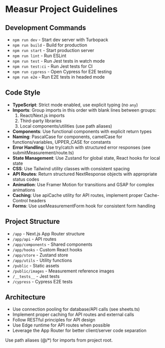 # Measur Project Guidelines

## Development Commands
- `npm run dev` - Start dev server with Turbopack
- `npm run build` - Build for production
- `npm run start` - Start production server
- `npm run lint` - Run ESLint
- `npm run test` - Run Jest tests in watch mode
- `npm run test:ci` - Run Jest tests for CI
- `npm run cypress` - Open Cypress for E2E testing
- `npm run e2e` - Run E2E tests in headed mode

## Code Style
- **TypeScript**: Strict mode enabled, use explicit typing (no `any`)
- **Imports**: Group imports in this order with blank lines between groups:
  1. React/Next.js imports
  2. Third-party libraries
  3. Local components/utilities (use path aliases)
- **Components**: Use functional components with explicit return types
- **Naming**: PascalCase for components, camelCase for functions/variables, UPPER_CASE for constants
- **Error Handling**: Use try/catch with structured error responses (see submitMeasurement/route.ts)
- **State Management**: Use Zustand for global state, React hooks for local state
- **CSS**: Use Tailwind utility classes with consistent spacing
- **API Routes**: Return structured NextResponse objects with appropriate status codes
- **Animation**: Use Framer Motion for transitions and GSAP for complex animations
- **Caching**: Use apiCache utility for API routes, implement proper Cache-Control headers
- **Forms**: Use useMeasurementForm hook for consistent form handling

## Project Structure
- `/app` - Next.js App Router structure
- `/app/api` - API routes
- `/app/components` - Shared components
- `/app/hooks` - Custom React hooks
- `/app/store` - Zustand store
- `/app/utils` - Utility functions
- `/public` - Static assets
- `/public/images` - Measurement reference images
- `/__tests__` - Jest tests
- `/cypress` - Cypress E2E tests

## Architecture
- Use connection pooling for database/API calls (see sheets.ts)
- Implement proper caching for API routes and external calls
- Follow RESTful principles for API design
- Use Edge runtime for API routes when possible
- Leverage the App Router for better client/server code separation

Use path aliases (@/*) for imports from project root.